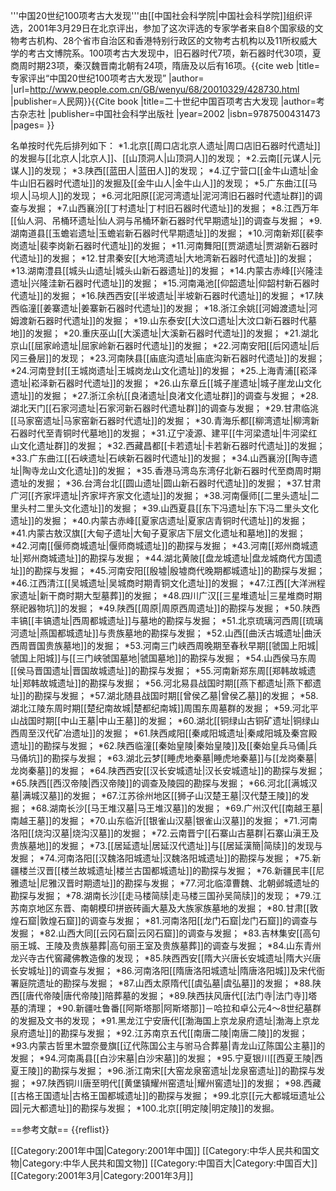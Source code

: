 '''中国20世纪100项考古大发现'''由[[中国社会科学院|中国社会科学院]]组织评选，2001年3月29日在北京评出，参加了这次评选的专家学者来自8个国家级的文物考古机构、28个省市自治区和香港特别行政区的文物考古机构以及11所权威大学的考古文博院系。100项考古大发现中，旧石器时代7项，新石器时代30项，夏商周时期23项，秦汉魏晋南北朝有24项，隋唐及以后有16项。<ref>{{cite web |title=专家评出“中国20世纪100项考古大发现” |author= |url=http://www.people.com.cn/GB/wenyu/68/20010329/428730.html |publisher=人民网}}</ref><ref>{{Cite book |title=二十世纪中国百项考古大发现 |author=考古杂志社 |publisher=中国社会科学出版社 |year=2002 |isbn=9787500431473 |pages= }}</ref>

名单按时代先后排列如下：
*1.北京[[周口店北京人遗址|周口店旧石器时代遗址]]的发掘与[[北京人|北京人]]、[[山顶洞人|山顶洞人]]的发现；
*2.云南[[元谋人|元谋人]]的发现；
*3.陕西[[蓝田人|蓝田人]]的发现；
*4.辽宁营口[[金牛山遗址|金牛山旧石器时代遗址]]的发掘及[[金牛山人|金牛山人]]的发现；
*5.广东曲江[[马坝人|马坝人]]的发现；
*6.河北阳原[[泥河湾遗址|泥河湾旧石器时代遗址群]]的调查与发掘；
*7.山西襄汾[[丁村遗址|丁村旧石器时代遗址]]的发掘；
*8.江西万年[[仙人洞、吊桶环遗址|仙人洞与吊桶环新石器时代早期遗址]]的调查与发掘；
*9.湖南道县[[玉蟾岩遗址|玉蟾岩新石器时代早期遗址]]的发掘；
*10.河南新郑[[裴李岗遗址|裴李岗新石器时代遗址]]的发掘；
*11.河南舞阳[[贾湖遗址|贾湖新石器时代遗址]]的发掘； 
*12.甘肃秦安[[大地湾遗址|大地湾新石器时代遗址]]的发掘；
*13.湖南澧县[[城头山遗址|城头山新石器遗址]]的发掘；
*14.内蒙古赤峰[[兴隆洼遗址|兴隆洼新石器时代遗址]]的发掘；
*15.河南渑池[[仰韶遗址|仰韶村新石器时代遗址]]的发掘；
*16.陕西西安[[半坡遗址|半坡新石器时代遗址]]的发掘；
*17.陕西临潼[[姜寨遗址|姜寨新石器时代遗址]]的发掘；
*18.浙江余姚[[河姆渡遗址|河姆渡新石器时代遗址]]的发掘；
*19.山东泰安[[大汶口遗址|大汶口新石器时代墓地]]的发掘；
*20.重庆巫山[[大溪遗址|大溪新石器时代遗址]]的发掘；
*21.湖北京山[[屈家岭遗址|屈家岭新石器时代遗址]]的发掘；
*22.河南安阳[[后冈遗址|后冈三叠层]]的发现；
*23.河南陕县[[庙底沟遗址|庙底沟新石器时代遗址]]的发掘；
*24.河南登封[[王城岗遗址|王城岗龙山文化遗址]]的发掘；
*25.上海青浦[[崧泽遗址|崧泽新石器时代遗址]]的发掘；
*26.山东章丘[[城子崖遗址|城子崖龙山文化遗址]]的发掘；
*27.浙江余杭[[良渚遗址|良渚文化遗址群]]的调查与发掘；
*28.湖北天门[[石家河遗址|石家河新石器时代遗址群]]的调查与发掘；
*29.甘肃临洮[[马家窑遗址|马家窑新石器时代遗址]]的发掘；
*30.青海乐都[[柳湾遗址|柳湾新石器时代至青铜时代墓地]]的发掘；
*31.辽宁凌源、建平[[牛河梁遗址|牛河梁红山文化遗址群]]的发掘；
*32.西藏昌都[[卡若遗址|卡若新石器时代遗址]]的发掘；
*33.广东曲江[[石峡遗址|石峡新石器时代遗址]]的发掘；
*34.山西襄汾[[陶寺遗址|陶寺龙山文化遗址]]的发掘；
*35.香港马湾岛东湾仔北新石器时代至商周时期遗址的发掘；
*36.台湾台北[[圆山遗址|圆山新石器时代遗址]]的发掘；
*37.甘肃广河[[齐家坪遗址|齐家坪齐家文化遗址]]的发掘；
*38.河南偃师[[二里头遗址|二里头村二里头文化遗址]]的发掘；
*39.山西夏县[[东下冯遗址|东下冯二里头文化遗址]]的发掘；
*40.内蒙古赤峰[[夏家店遗址|夏家店青铜时代遗址]]的发掘；
*41.内蒙古敖汉旗[[大甸子遗址|大甸子夏家店下层文化遗址和墓地]]的发掘；
*42.河南[[偃师商城遗址|偃师商城遗址]]的勘探与发掘；
*43.河南[[郑州商城遗址|郑州商城遗址]]的勘探与发掘；
*44.湖北黄陂[[盘龙城遗址|盘龙城商代方国遗址]]的勘探与发掘；
*45.河南安阳[[殷墟|殷墟商代晚期都城遗址]]的勘探与发掘；
*46.江西清江[[吴城遗址|吴城商时期青铜文化遗址]]的发掘；
*47.江西[[大洋洲程家遗址|新干商时期大型墓葬]]的发掘；
*48.四川广汉[[三星堆遗址|三星堆商时期祭祀器物坑]]的发掘；
*49.陕西[[周原|周原西周遗址]]的勘探与发掘；
*50.陕西丰镐[[丰镐遗址|西周都城遗址]]与墓地的勘探与发掘；
*51.北京琉璃河西周[[琉璃河遗址|燕国都城遗址]]与贵族墓地的勘探与发掘；
*52.山西[[曲沃古城遗址|曲沃西周晋国贵族墓地]]的发掘；
*53.河南三门峡西周晚期至春秋早期[[虢国上阳城|虢国上阳城]]与[[三门峡虢国墓地|虢国墓地]]的勘探与发掘；
*54.山西侯马东周[[侯马晋国遗址|晋国故城遗址]]的勘探与发掘；
*55.河南新郑东周[[郑韩故城遗址|郑韩故城遗址]]的勘探与发掘；
*56.河北易县战国时期[[燕下都遗址|燕下都遗址]]的勘探与发掘；
*57.湖北随县战国时期[[曾侯乙墓|曾侯乙墓]]的发掘；
*58.湖北江陵东周时期[[楚纪南故城|楚都纪南城]]周围东周墓群的发掘；
*59.河北平山战国时期[[中山王墓|中山王墓]]的发掘；
*60.湖北[[铜绿山古铜矿遗址|铜绿山西周至汉代矿冶遗址]]的发掘；
*61.陕西咸阳[[秦咸阳城遗址|秦咸阳城及秦宫殿遗址]]的勘探与发掘；
*62.陕西临潼[[秦始皇陵|秦始皇陵]]及[[秦始皇兵马俑|兵马俑坑]]的勘探与发掘；
*63.湖北云梦[[睡虎地秦墓|睡虎地秦墓]]与[[龙岗秦墓|龙岗秦墓]]的发掘；
*64.陕西西安[[汉长安城遗址|汉长安城遗址]]的勘探与发掘；
*65.陕西[[西汉帝陵|西汉帝陵]]的调查及陵园的勘探与发掘；
*66.河北[[满城汉墓|满城汉墓]]的发掘；
*67.江苏徐州地区[[狮子山汉楚王墓|汉代楚王陵]]的发掘；
*68.湖南长沙[[马王堆汉墓|马王堆汉墓]]的发掘；
*69.广州汉代[[南越王墓|南越王墓]]的发掘；
*70.山东临沂[[银雀山汉墓|银雀山汉墓]]的发掘；
*71.河南洛阳[[烧沟汉墓|烧沟汉墓]]的发掘；
*72.云南晋宁[[石寨山古墓群|石寨山滇王及贵族墓地]]的发掘；
*73.[[居延遗址|居延汉代遗址]]与[[居延漢簡|简牍]]的发现与发掘；
*74.河南洛阳[[汉魏洛阳城遗址|汉魏洛阳城遗址]]的勘探与发掘；
*75.新疆楼兰汉晋[[楼兰故城遗址|楼兰古国都城遗址]]的勘探与发掘；
*76.新疆民丰[[尼雅遗址|尼雅汉晋时期遗址]]的勘探与发掘；
*77.河北临漳曹魏、北朝邺城遗址的勘探与发掘；
*78.湖南长沙[[走马楼简牍|走马楼三国孙吴简牍]]的发现；
*79.江苏南京地区东晋、南朝模印拼嵌砖画大墓及大族家族墓地的发掘；
*80.甘肃[[敦煌石窟|敦煌石窟]]的调查与发掘；
*81.河南洛阳[[龙门石窟|龙门石窟]]的调查与发掘；
*82.山西大同[[云冈石窟|云冈石窟]]的调查与发掘；
*83.吉林集安[[高句丽王城、王陵及贵族墓葬|高句丽王室及贵族墓葬]]的调查与发掘；
*84.山东青州龙兴寺古代窖藏佛教造像的发现；
*85.陕西西安[[隋大兴唐长安城遗址|隋大兴唐长安城址]]的调查与发掘；
*86.河南洛阳[[隋唐洛阳城遗址|隋唐洛阳城]]及宋代衙署庭院遗址的勘探与发掘；
*87.山西太原隋代[[虞弘墓|虞弘墓]]的发掘；
*88.陕西[[唐代帝陵|唐代帝陵]]陪葬墓的发掘；
*89.陕西扶风唐代[[法门寺|法门寺]]塔基的清理；
*90.新疆吐鲁番[[阿斯塔那|阿斯塔那]]－哈拉和卓公元4～8世纪墓群的发掘及文书的发现；
*91.黑龙江宁安唐代[[渤海国上京龙泉府遗址|渤海上京龙泉府遗址]]的勘探与发掘；
*92.江苏南京五代[[南唐二陵|南唐二陵]]的发掘；
*93.内蒙古哲里木盟奈曼旗[[辽代陈国公主与驸马合葬墓|青龙山辽陈国公主墓]]的发掘；
*94.河南禹县[[白沙宋墓|白沙宋墓]]的发掘；
*95.宁夏银川[[西夏王陵|西夏王陵]]的勘探与发掘；
*96.浙江南宋[[大窑龙泉窑遗址|龙泉窑遗址]]的勘探与发掘；
*97.陕西铜川唐至明代[[黄堡镇耀州窑遗址|耀州窖遗址]]的发掘；
*98.西藏[[古格王国遗址|古格王国都城遗址]]的勘探与发掘；
*99.北京[[元大都城垣遗址公园|元大都遗址]]的勘探与发掘；
*100.北京[[明定陵|明定陵]]的发掘。

==参考文献==
{{reflist}}

[[Category:2001年中国|Category:2001年中国]]
[[Category:中华人民共和国文物|Category:中华人民共和国文物]]
[[Category:中国百大|Category:中国百大]]
[[Category:2001年3月|Category:2001年3月]]